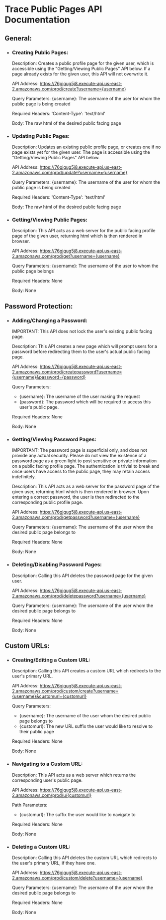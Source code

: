 # Trace Public Pages API Documentation

## General:

* ### Creating Public Pages:

  Description: Creates a public profile page for the given user, which is accessible using the "Getting/Viewing Public Pages" API below. If a page already exists for the given user, this API will not overwrite it.
  
  API Address: https://76gjqug5j8.execute-api.us-east-2.amazonaws.com/prod/create?username={username}
  
  Query Parameters: {username}: The username of the user for whom the public page is being created
  
  Required Headers: 'Content-Type': 'text/html'

  Body: The raw html of the desired public facing page

* ### Updating Public Pages:
 
  Description: Updates an existing public profile page, or creates one if no page exists yet for the given user. The page is accessible using the "Getting/Viewing Public Pages" API below.
 
  API Address: https://76gjqug5j8.execute-api.us-east-2.amazonaws.com/prod/update?username={username}
  
  Query Parameters: {username}: The username of the user for whom the public page is being created
  
  Required Headers: 'Content-Type': 'text/html'
  
  Body: The raw html of the desired public facing page

* ### Getting/Viewing Public Pages:

  Description: This API acts as a web server for the public facing profile page of the given user, returning html which is then rendered in browser.

  API Address: https://76gjqug5j8.execute-api.us-east-2.amazonaws.com/prod/get?username={username}
  
  Query Parameters: {username}: The username of the user to whom the public page belongs
  
  Required Headers: None
  
  Body: None

## Password Protection:

* ### Adding/Changing a Password:

  IMPORTANT: This API does not lock the user's existing public facing page.

  Description: This API creates a new page which will prompt users for a password before redirecting them to the user's actual public facing page.

  API Address: https://76gjqug5j8.execute-api.us-east-2.amazonaws.com/prod/createpassword?username={username}&password={password}
  
  Query Parameters:
  * {username}: The username of the user making the request
  * {password}: The password which will be required to access this user's public page.
  
  Required Headers: None
  
  Body: None
  
* ### Getting/Viewing Password Pages:

  IMPORTANT: The password page is superficial only, and does not provide any actual security. Please do not view the existence of a password page as a green light to post sensitive or private information on a public facing profile page. The authentication is trivial to break and once users have access to the public page, they may retain access indefinitely.

  Description: This API acts as a web server for the password page of the given user, returning html which is then rendered in browser. Upon entering a correct password, the user is then redirected to the corresponding public profile page.
  
  API Address: https://76gjqug5j8.execute-api.us-east-2.amazonaws.com/prod/getpassword?username={username}
  
  Query Parameters: {username}: The username of the user whom the desired public page belongs to
  
  Required Headers: None
  
  Body: None
  
* ### Deleting/Disabling Password Pages:

  Description: Calling this API deletes the password page for the given user.
  
  API Address: https://76gjqug5j8.execute-api.us-east-2.amazonaws.com/prod/deletepassword?username={username}
  
  Query Parameters: {username}: The username of the user whom the desired public page belongs to
  
  Required Headers: None
  
  Body: None

## Custom URLs:
  
* ### Creating/Editing a Custom URL:

  Description: Calling this API creates a custom URL which redirects to the user's primary URL.
  
  API Address: https://76gjqug5j8.execute-api.us-east-2.amazonaws.com/prod/custom/create?username={username}&customurl={customurl}
  
  Query Parameters:
  * {username}: The username of the user whom the desired public page belongs to
  * {customurl}: The new URL suffix the user would like to resolve to their public page
  
  Required Headers: None
  
  Body: None
  
* ### Navigating to a Custom URL:

  Description: This API acts as a web server which returns the corresponding user's public page.
  
  API Address: https://76gjqug5j8.execute-api.us-east-2.amazonaws.com/prod/u/{customurl}
  
  Path Parameters:
  * {customurl}: The suffix the user would like to navigate to
  
  Required Headers: None
  
  Body: None
  
* ### Deleting a Custom URL:

  Description: Calling this API deletes the custom URL which redirects to the user's primary URL, if they have one.
  
  API Address: https://76gjqug5j8.execute-api.us-east-2.amazonaws.com/prod/custom/delete?username={username}
  
  Query Parameters: {username}: The username of the user whom the desired public page belongs to
  
  Required Headers: None
  
  Body: None
